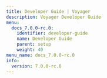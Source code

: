 ```yaml
---
title: Developer Guide | Voyager
description: Voyager Developer Guide
menu:
  docs_7.0.0-rc.0:
    identifier: developer-guide
    name: Developer Guide
    parent: setup
    weight: 40
menu_name: docs_7.0.0-rc.0
info:
  version: 7.0.0-rc.0
---
```


